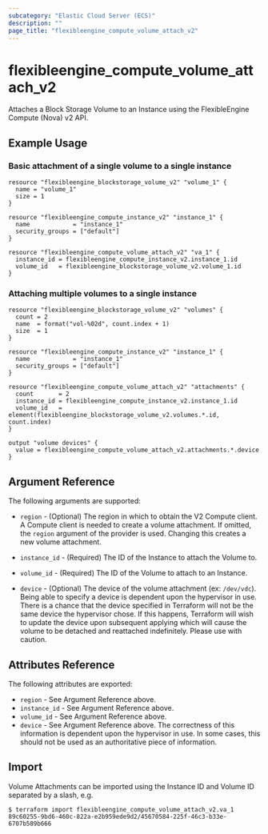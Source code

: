 ```yaml
---
subcategory: "Elastic Cloud Server (ECS)"
description: ""
page_title: "flexibleengine_compute_volume_attach_v2"
---
```


# flexibleengine_compute_volume_attach_v2

Attaches a Block Storage Volume to an Instance using the FlexibleEngine
Compute (Nova) v2 API.

## Example Usage

### Basic attachment of a single volume to a single instance

```hcl
resource "flexibleengine_blockstorage_volume_v2" "volume_1" {
  name = "volume_1"
  size = 1
}

resource "flexibleengine_compute_instance_v2" "instance_1" {
  name            = "instance_1"
  security_groups = ["default"]
}

resource "flexibleengine_compute_volume_attach_v2" "va_1" {
  instance_id = flexibleengine_compute_instance_v2.instance_1.id
  volume_id   = flexibleengine_blockstorage_volume_v2.volume_1.id
}
```

### Attaching multiple volumes to a single instance

```hcl
resource "flexibleengine_blockstorage_volume_v2" "volumes" {
  count = 2
  name  = format("vol-%02d", count.index + 1)
  size  = 1
}

resource "flexibleengine_compute_instance_v2" "instance_1" {
  name            = "instance_1"
  security_groups = ["default"]
}

resource "flexibleengine_compute_volume_attach_v2" "attachments" {
  count       = 2
  instance_id = flexibleengine_compute_instance_v2.instance_1.id
  volume_id   = element(flexibleengine_blockstorage_volume_v2.volumes.*.id, count.index)
}

output "volume devices" {
  value = flexibleengine_compute_volume_attach_v2.attachments.*.device
}
```

## Argument Reference

The following arguments are supported:

* `region` - (Optional) The region in which to obtain the V2 Compute client.
    A Compute client is needed to create a volume attachment. If omitted, the
    `region` argument of the provider is used. Changing this creates a
    new volume attachment.

* `instance_id` - (Required) The ID of the Instance to attach the Volume to.

* `volume_id` - (Required) The ID of the Volume to attach to an Instance.

* `device` - (Optional) The device of the volume attachment (ex: `/dev/vdc`).
  Being able to specify a device is dependent upon the hypervisor in use.
  There is a chance that the device specified in Terraform will not be
  the same device the hypervisor chose. If this happens, Terraform will wish
  to update the device upon subsequent applying which will cause the volume
  to be detached and reattached indefinitely. Please use with caution.

## Attributes Reference

The following attributes are exported:

* `region` - See Argument Reference above.
* `instance_id` - See Argument Reference above.
* `volume_id` - See Argument Reference above.
* `device` - See Argument Reference above. The correctness of this
  information is dependent upon the hypervisor in use. In some cases, this
  should not be used as an authoritative piece of information.

## Import

Volume Attachments can be imported using the Instance ID and Volume ID
separated by a slash, e.g.

```
$ terraform import flexibleengine_compute_volume_attach_v2.va_1 89c60255-9bd6-460c-822a-e2b959ede9d2/45670584-225f-46c3-b33e-6707b589b666
```
